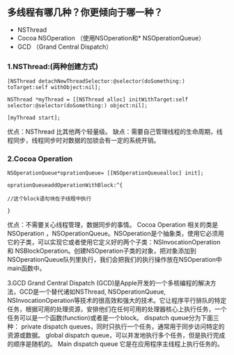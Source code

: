 ## 多线程有哪几种？你更倾向于哪一种？

* NSThread
* Cocoa NSOperation （使用NSOperation和* NSOperationQueue）
* GCD （Grand Central Dispatch）

### 1.NSThread:(两种创建方式)

```
[NSThread detachNewThreadSelector:@selector(doSomething:) toTarget:self withObject:nil];

NSThread *myThread = [[NSThread alloc] initWithTarget:self selector:@selector(doSomething:) object:nil];

[myThread start];
```

优点：NSThread 比其他两个轻量级。 缺点：需要自己管理线程的生命周期，线程同步，线程同步时对数据的加锁会有一定的系统开销。

### 2.Cocoa Operation

```
NSOperationQueue*oprationQueue= [[NSOperationQueuealloc] init];

oprationQueueaddOperationWithBlock:^{

//这个block语句块在子线程中执行

}
```

优点：不需要关心线程管理，数据同步的事情。 Cocoa Operation 相关的类是 NSOperation ，NSOperationQueue。NSOperation是个抽象类，使用它必须用它的子类，可以实现它或者使用它定义好的两个子类：NSInvocationOperation 和 NSBlockOperation。创建NSOperation子类的对象，把对象添加到NSOperationQueue队列里执行，我们会把我们的执行操作放在NSOperation中main函数中。

3.GCD Grand Central Dispatch (GCD)是Apple开发的一个多核编程的解决方法，GCD是一个替代诸如NSThread, NSOperationQueue, NSInvocationOperation等技术的很高效和强大的技术。它让程序平行排队的特定任务，根据可用的处理资源，安排他们在任何可用的处理器核心上执行任务，一个任务可以是一个函数(function)或者是一个block。 dispatch queue分为下面三种： private dispatch queues，同时只执行一个任务，通常用于同步访问特定的资源或数据。 global dispatch queue，可以并发地执行多个任务，但是执行完成的顺序是随机的。 Main dispatch queue 它是在应用程序主线程上执行任务的。
